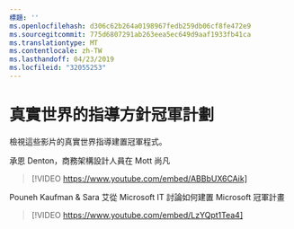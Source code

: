 ```yaml
---
標題: ''
ms.openlocfilehash: d306c62b264a0198967fedb259db06cf8fe472e9
ms.sourcegitcommit: 775d6807291ab263eea5ec649d9aaf1933fb41ca
ms.translationtype: MT
ms.contentlocale: zh-TW
ms.lasthandoff: 04/23/2019
ms.locfileid: "32055253"
---
```

# <a name="real-world-guidance-for-your-champions-program"></a>真實世界的指導方針冠軍計劃

檢視這些影片的真實世界指導建置冠軍程式。  

承恩 Denton，商務架構設計人員在 Mott 尚凡

> [!VIDEO https://www.youtube.com/embed/ABBbUX6CAik]

Pouneh Kaufman & Sara 艾從 Microsoft IT 討論如何建置 Microsoft 冠軍計畫

> [!VIDEO https://www.youtube.com/embed/LzYQpt1Tea4]
